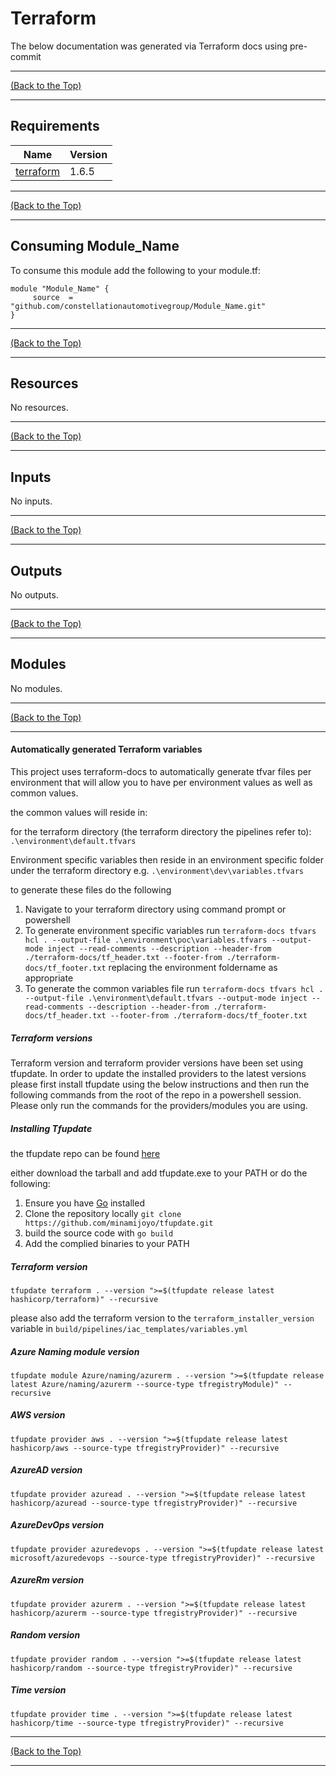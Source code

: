 <!-- markdownlint-disable -->
<!-- markdown-table-prettify-ignore-start -->
<!-- prettier-ignore-start -->
<!-- start_of_terraform_docs -->
# Terraform

The below documentation was generated via Terraform docs using pre-commit

---

<!-- Readme Navigation -->

[(Back to the Top)](#Terraform)

---

## Requirements

| Name | Version |
|------|---------|
| <a name="requirement_terraform"></a> [terraform](#requirement\_terraform) | 1.6.5 |

---

<!-- Readme Navigation -->

[(Back to the Top)](#Terraform)

---

<!-- consuming Module_Name -->
## Consuming Module_Name

To consume this module add the following to your module.tf:
```hcl
module "Module_Name" {
	 source  = "github.com/constellationautomotivegroup/Module_Name.git"
}
```

---

<!-- Readme Navigation -->

[(Back to the Top)](#Terraform)

---

## Resources

No resources.

---

<!-- Readme Navigation -->

[(Back to the Top)](#Terraform)

---

## Inputs

No inputs.

---

<!-- Readme Navigation -->

[(Back to the Top)](#Terraform)

---

## Outputs

No outputs.

---

<!-- Readme Navigation -->

[(Back to the Top)](#Terraform)

---

## Modules

No modules.

---

<!-- Readme Navigation -->

[(Back to the Top)](#Terraform)

---

#### Automatically generated Terraform variables

This project uses terraform-docs to automatically generate tfvar files per environment that will allow you to have per environment values as well as common values.

the common values will reside in:

for the terraform directory (the terraform directory the pipelines  refer to): `.\environment\default.tfvars`

Environment specific variables then reside in an environment specific folder under the terraform directory e.g. `.\environment\dev\variables.tfvars`

to generate these files do the following

   1. Navigate to your terraform directory using command prompt or powershell
   2. To generate environment specific variables run `terraform-docs tfvars hcl . --output-file .\environment\poc\variables.tfvars --output-mode inject --read-comments --description --header-from ./terraform-docs/tf_header.txt --footer-from ./terraform-docs/tf_footer.txt` replacing the environment foldername as appropriate
   3. To generate the common variables file run `terraform-docs tfvars hcl . --output-file .\environment\default.tfvars --output-mode inject --read-comments --description --header-from ./terraform-docs/tf_header.txt --footer-from ./terraform-docs/tf_footer.txt`

##### Terraform versions

Terraform version and terraform provider versions have been set using tfupdate.
In order to update the installed providers to the latest versions please first install tfupdate using the below instructions and then run the following commands from the root of the repo in a powershell session. Please only run the commands for the providers/modules you are using.

##### Installing Tfupdate

the tfupdate repo can be found [here](https://github.com/minamijoyo/tfupdate)

either download the tarball and add tfupdate.exe to your PATH or do the following:

1. Ensure you have [Go](https://go.dev/doc/install) installed
2. Clone the repository locally `git clone https://github.com/minamijoyo/tfupdate.git`
3. build the source code with `go build`
4. Add the complied binaries to your PATH

##### Terraform version

```shell
tfupdate terraform . --version ">=$(tfupdate release latest hashicorp/terraform)" --recursive
```

please also add the terraform version to the `terraform_installer_version` variable in `build/pipelines/iac_templates/variables.yml`

##### Azure Naming module version

```shell
tfupdate module Azure/naming/azurerm . --version ">=$(tfupdate release latest Azure/naming/azurerm --source-type tfregistryModule)" --recursive
```

##### AWS version

```shell
tfupdate provider aws . --version ">=$(tfupdate release latest hashicorp/aws --source-type tfregistryProvider)" --recursive
```

##### AzureAD version

```shell
tfupdate provider azuread . --version ">=$(tfupdate release latest hashicorp/azuread --source-type tfregistryProvider)" --recursive
```

##### AzureDevOps version

```shell
tfupdate provider azuredevops . --version ">=$(tfupdate release latest microsoft/azuredevops --source-type tfregistryProvider)" --recursive
```

##### AzureRm version

```shell
tfupdate provider azurerm . --version ">=$(tfupdate release latest hashicorp/azurerm --source-type tfregistryProvider)" --recursive
```

##### Random version

```shell
tfupdate provider random . --version ">=$(tfupdate release latest hashicorp/random --source-type tfregistryProvider)" --recursive
```

##### Time version

```shell
tfupdate provider time . --version ">=$(tfupdate release latest hashicorp/time --source-type tfregistryProvider)" --recursive
```

---

<!-- Readme Navigation -->

[(Back to the Top)](#Terraform)

---
<!-- end_of_terraform_docs -->
<!-- markdownlint-enable -->
<!-- prettier-ignore-end -->
<!-- markdown-table-prettify-ignore-end -- >
